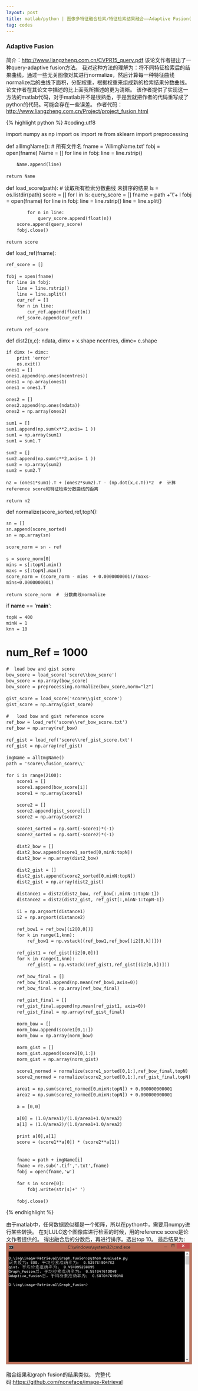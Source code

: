 ```yaml
---
layout: post
title: matlab/python | 图像多特征融合检索/特征检索结果融合——Adaptive Fusion(1)
tag: codes
---
```


<h3>Adaptive Fusion</h3>

简介：http://www.liangzheng.com.cn/CVPR15_query.pdf
该论文作者提出了一种query-adaptive fusion方法。
我对这种方法的理解为：将不同特征检索后的结果曲线，通过一些无关图像对其进行normalize，然后计算每一种特征曲线normalize后的曲线下面积，分配权重，根据权重来组成新的检索结果分数曲线。
论文作者在其论文中描述的比上面我所描述的更为清晰。
该作者提供了实现这一方法的matlab代码，对于matlab并不是很熟悉，于是我就把作者的代码重写成了python的代码。可能会存在一些误差。
作者代码：http://www.liangzheng.com.cn/Project/project_fusion.html

{% highlight python %}
#coding:utf8

import numpy as np 
import os
import re
from sklearn import preprocessing

def allImgName():  #  所有文件名
	fname = 'AllimgName.txt'
	fobj = open(fname)
	Name = []
	for line in fobj:
		line = line.rstrip() 

		Name.append(line)

	return Name

def load_score(path):  #  读取所有检索分数曲线  未排序的结果
	ls = os.listdir(path)
	score = []
	for l in ls:
		query_score = []
		fname = path +'\\'+ l
		fobj = open(fname)
		for line in fobj:
			line = line.rstrip()
			line = line.split()

			for n in line:
				query_score.append(float(n))
		score.append(query_score)
		fobj.close()

	return score

def load_ref(fname):

	ref_score = []

	fobj = open(fname)
	for line in fobj:
		line = line.rstrip()
		line = line.split()
		cur_ref = []
		for n in line:
			cur_ref.append(float(n))
		ref_score.append(cur_ref)

	return ref_score

def dist2(x,c):
	ndata, dimx = x.shape
	ncentres, dimc= c.shape


	if dimx != dimc:
		print 'error'
		os.exit()
	ones1 = []
	ones1.append(np.ones(ncentres))
	ones1 = np.array(ones1)
	ones1 = ones1.T

	ones2 = []
	ones2.append(np.ones(ndata))
	ones2 = np.array(ones2)
	
	sum1 = []
	sum1.append(np.sum(x**2,axis= 1 ))
	sum1 = np.array(sum1)
	sum1 = sum1.T

	sum2 = []
	sum2.append(np.sum(c**2,axis= 1 ))
	sum2 = np.array(sum2)
	sum2 = sum2.T

	n2 = (ones1*sum1).T + (ones2*sum2).T - (np.dot(x,c.T))*2  #  计算reference score和特征检索分数曲线的距离

	return n2

def normalize(score_sorted,ref,topN):

	sn = []
	sn.append(score_sorted)
	sn = np.array(sn)

	score_norm = sn - ref

	s = score_norm[0]
	mins = s[:topN].min()
	maxs = s[:topN].max()
	score_norm = (score_norm - mins  + 0.0000000001)/(maxs-mins+0.0000000001)

	return score_norm  #  分数曲线normalize

if __name__ == '__main__':
	
	topN = 400
	minN = 1
	knn = 10
#	num_Ref = 1000

	#  load bow and gist score
	bow_score = load_score('score\\bow_score')
	bow_score = np.array(bow_score)
	bow_score = preprocessing.normalize(bow_score,norm="l2")

	gist_score = load_score('score\\gist_score')
	gist_score = np.array(gist_score)

	#	load bow and gist reference score
	ref_bow = load_ref('score\\ref_bow_score.txt')
	ref_bow = np.array(ref_bow)

	ref_gist = load_ref('score\\ref_gist_score.txt')
	ref_gist = np.array(ref_gist)

	imgName = allImgName()
	path = 'score\\fusion_score\\'

	for i in range(2100):
		score1 = []
		score1.append(bow_score[i])
		score1 = np.array(score1)

		score2 = []
		score2.append(gist_score[i])
		score2 = np.array(score2)

		score1_sorted = np.sort(-score1)*(-1)
		score2_sorted = np.sort(-score2)*(-1)
		
		dist2_bow = []
		dist2_bow.append(score1_sorted[0,minN:topN])
		dist2_bow = np.array(dist2_bow)

		dist2_gist = []
		dist2_gist.append(score2_sorted[0,minN:topN])
		dist2_gist = np.array(dist2_gist)

		distance1 = dist2(dist2_bow, ref_bow[:,minN-1:topN-1])
		distance2 = dist2(dist2_gist, ref_gist[:,minN-1:topN-1])

		i1 = np.argsort(distance1)
		i2 = np.argsort(distance2)

		ref_bow1 = ref_bow[(i2[0,0])]
		for k in range(1,knn):
			ref_bow1 = np.vstack((ref_bow1,ref_bow[(i2[0,k])]))

		ref_gist1 = ref_gist[(i2[0,0])]
		for k in range(1,knn):
			ref_gist1 = np.vstack((ref_gist1,ref_gist[(i2[0,k])]))

		ref_bow_final = []
		ref_bow_final.append(np.mean(ref_bow1,axis=0))
		ref_bow_final = np.array(ref_bow_final)

		ref_gist_final = []
		ref_gist_final.append(np.mean(ref_gist1, axis=0))
		ref_gist_final = np.array(ref_gist_final)

		norm_bow = []
		norm_bow.append(score1[0,1:])
		norm_bow = np.array(norm_bow)

		norm_gist = []
		norm_gist.append(score2[0,1:])
		norm_gist = np.array(norm_gist)

		score1_normed = normalize(score1_sorted[0,1:],ref_bow_final,topN)	
		score2_normed = normalize(score2_sorted[0,1:],ref_gist_final,topN)	
		
		area1 = np.sum(score1_normed[0,minN:topN]) + 0.000000000001
		area2 = np.sum(score2_normed[0,minN:topN]) + 0.000000000001

		a = [0,0]

		a[0] = (1.0/area1)/(1.0/area1+1.0/area2)
		a[1] = (1.0/area2)/(1.0/area1+1.0/area2)

		print a[0],a[1]
		score = (score1**a[0]) * (score2**a[1])
		

		fname = path + imgName[i]
		fname = re.sub('.tif','.txt',fname)
		fobj = open(fname,'w')

		for s in score[0]:
			fobj.write(str(s)+' ')

		fobj.close()
{% endhighlight %}

由于matlab中，任何数据貌似都是一个矩阵，所以在python中，需要用numpy进行某些转换。
在对LULC这个图像库进行检索的时候，用的reference score是论文作者提供的。
得出融合后的分数后，再进行排序。选出top 10。
最后结果为:
<img src="/images/adaptive-fusion.png" >

融合结果和graph fusion的结果类似。
完整代码:https://github.com/noneface/image-Retrieval
